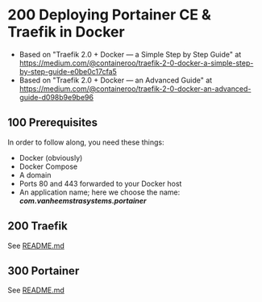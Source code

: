 # 200 Deploying Portainer CE & Traefik in Docker

- Based on "Traefik 2.0 + Docker — a Simple Step by Step Guide" at https://medium.com/@containeroo/traefik-2-0-docker-a-simple-step-by-step-guide-e0be0c17cfa5
- Based on "Traefik 2.0 + Docker — an Advanced Guide" at https://medium.com/@containeroo/traefik-2-0-docker-an-advanced-guide-d098b9e9be96

## 100 Prerequisites
In order to follow along, you need these things:
- Docker (obviously)
- Docker Compose
- A domain
- Ports 80 and 443 forwarded to your Docker host
- An application name; here we choose the name: ***com.vanheemstrasystems.portainer***

## 200 Traefik

See [README.md](./200/README.md)

## 300 Portainer

See [README.md](./300/README.md)
